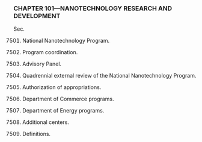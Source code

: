 ### **CHAPTER 101—NANOTECHNOLOGY RESEARCH AND DEVELOPMENT** ###

Sec.

7501. National Nanotechnology Program.

7502. Program coordination.

7503. Advisory Panel.

7504. Quadrennial external review of the National Nanotechnology Program.

7505. Authorization of appropriations.

7506. Department of Commerce programs.

7507. Department of Energy programs.

7508. Additional centers.

7509. Definitions.